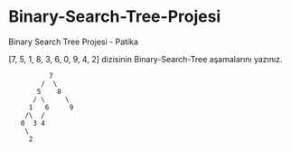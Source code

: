 # Binary-Search-Tree-Projesi
Binary Search Tree Projesi - Patika

[7, 5, 1, 8, 3, 6, 0, 9, 4, 2] dizisinin Binary-Search-Tree aşamalarını yazınız.

              7
            /  \
           5    8
          / \     \
         1   6     9
        /\  /      
       0  3 4      
        \
         2   
     
     
